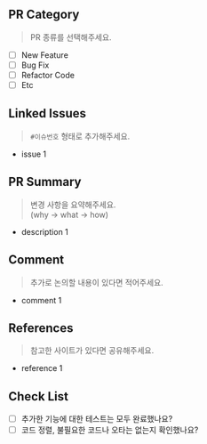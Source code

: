 ## PR Category
> PR 종류를 선택해주세요.

- [ ] New Feature
- [ ] Bug Fix
- [ ] Refactor Code
- [ ] Etc

## Linked Issues
> `#이슈번호` 형태로 추가해주세요.

- issue 1

## PR Summary
> 변경 사항을 요약해주세요. <br>
> (why -> what -> how)

- description 1

## Comment
> 추가로 논의할 내용이 있다면 적어주세요.

- comment 1

## References
> 참고한 사이트가 있다면 공유해주세요.

- reference 1

## Check List
- [ ] 추가한 기능에 대한 테스트는 모두 완료했나요?
- [ ] 코드 정렬, 불필요한 코드나 오타는 없는지 확인했나요?
